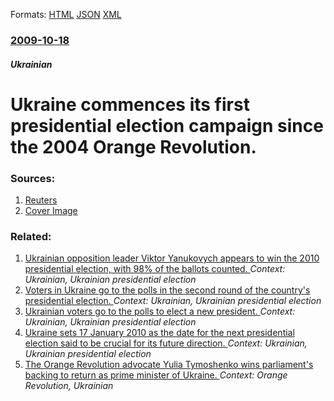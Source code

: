
Formats: [HTML](/news/2009/10/18/ukraine-commences-its-first-presidential-election-campaign-since-the-2004-orange-revolution.html)  [JSON](/news/2009/10/18/ukraine-commences-its-first-presidential-election-campaign-since-the-2004-orange-revolution.json)  [XML](/news/2009/10/18/ukraine-commences-its-first-presidential-election-campaign-since-the-2004-orange-revolution.xml)  

### [2009-10-18](/news/2009/10/18/index.md)

##### Ukrainian
#  Ukraine commences its first presidential election campaign since the 2004 Orange Revolution. 




### Sources:

1. [Reuters](https://www.reuters.com/article/worldNews/idUSTRE59H0UN20091018)
1. [Cover Image](https://s3.reutersmedia.net/resources/r/?m=02&d=20091018&t=2&i=11986388&w=&fh=545px&fw=&ll=&pl=&sq=&r=2009-10-18T121711Z_01_BTRE59H0Y4U00_RTROPTP_0_BELGIUM)

### Related:

1. [Ukrainian opposition leader Viktor Yanukovych appears to win the 2010 presidential election, with 98% of the ballots counted. ](/news/2010/02/8/ukrainian-opposition-leader-viktor-yanukovych-appears-to-win-the-2010-presidential-election-with-98-of-the-ballots-counted.md) _Context: Ukrainian, Ukrainian presidential election_
2. [Voters in Ukraine go to the polls in the second round of the country's presidential election. ](/news/2010/02/7/voters-in-ukraine-go-to-the-polls-in-the-second-round-of-the-country-s-presidential-election.md) _Context: Ukrainian, Ukrainian presidential election_
3. [Ukrainian voters go to the polls to elect a new president. ](/news/2010/01/17/ukrainian-voters-go-to-the-polls-to-elect-a-new-president.md) _Context: Ukrainian, Ukrainian presidential election_
4. [ Ukraine sets 17 January 2010 as the date for the next presidential election said to be crucial for its future direction. ](/news/2009/06/23/ukraine-sets-17-january-2010-as-the-date-for-the-next-presidential-election-said-to-be-crucial-for-its-future-direction.md) _Context: Ukrainian, Ukrainian presidential election_
5. [ The Orange Revolution advocate Yulia Tymoshenko wins parliament's backing to return as prime minister of Ukraine. ](/news/2007/12/18/the-orange-revolution-advocate-yulia-tymoshenko-wins-parliament-s-backing-to-return-as-prime-minister-of-ukraine.md) _Context: Orange Revolution, Ukrainian_
